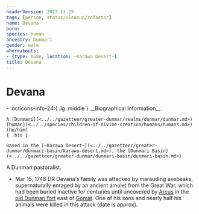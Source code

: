 ```yaml
---
headerVersion: 2023.11.25
tags: [person, status/cleanup/refactor]
name: Devana
born:
species: human
ancestry: Dunmari
gender: male
whereabouts:
- {type: home, location: ~Karawa Desert~}
title: Devana
---
```

# Devana
<div class="grid cards ext-narrow-margin ext-one-column" markdown>
- :octicons-info-24:{ .lg .middle } __Biographical Information__

    A [Dunmari](<../../gazetteer/greater-dunmar/realms/dunmar/dunmar.md>) [human](<../../species/children-of-divine-creation/humans/humans.md>) (he/him)  
    { .bio }

    Based in the [~Karawa Desert~](<../../gazetteer/greater-dunmar/dunmari-basin/karawa-desert.md>), the [Dunmari Basin](<../../gazetteer/greater-dunmar/dunmari-basin/dunmari-basin.md>)
</div>




A Dunmari pastoralist.



* Mar 15, 1748 DR Devana's family was attacked by marauding axebeaks, supernaturally enraged by an ancient amulet from the Great War, which had been buried inactive for centuries until uncovered by [Arcus](<../chardonians/arcus.md>) in the [old Dunmari fort](<../../gazetteer/greater-dunmar/dunmari-basin/dunmari-fort-gomat.md>) east of [Gomat](<../../gazetteer/greater-dunmar/dunmari-basin/gomat.md>). One of his sons and nearly half his animals were killed in this attack (date is approx).


